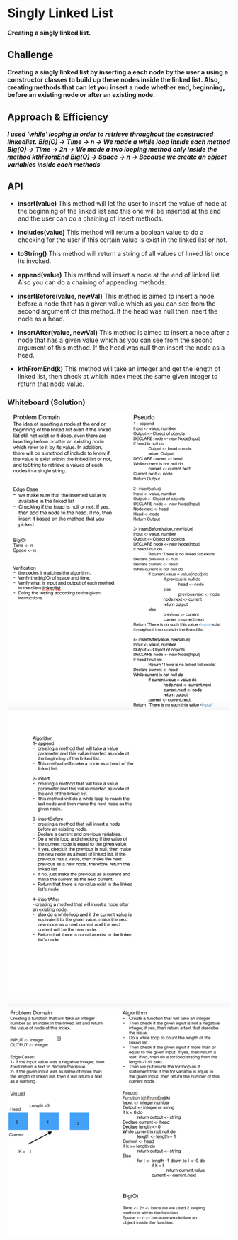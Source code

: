 # Singly Linked List
**Creating a singly linked list.**

## Challenge
**Creating a singly linked list by inserting a each node by the user a using a constructor classes to build up these nodes inside the linked list. Also, creating methods that can let you insert a node whether end, beginning, before an existing node or after an existing node.**

## Approach & Efficiency
***I used 'while' looping in order to retrieve throughout the constructed linkedlist.***
***Big(O) -> Time -> n -> We made a while loop inside each method***
***Big(O) -> Time -> 2n -> We made a two looping method only inside the method kthFromEnd***
***Big(O) -> Space -> n -> Because we create an object variables inside each methods***

## API
- **insert(value)**
This method will let the user to insert the value of node at the beginning of the linked list and this one will be inserted at the end and the user can do a chaining of insert methods.

- **includes(value)**
This method will return a boolean value to do a checking for the user if this certain value is exist in the linked list or not.

- **toString()**
This method will return a string of all values of linked list once its invoked.

- **append(value)**
This method will insert a node at the end of linked list. Also you can do a chaining of appending methods.

- **insertBefore(value, newVal)**
This method is aimed to insert a node before a node that has a given value which as you can see from the second argument of this method. If the head was null then insert the node as a head.

- **insertAfter(value, newVal)**
This method is aimed to insert a node after a node that has a given value which as you can see from the second argument of this method. If the head was null then insert the node as a head.

- **kthFromEnd(k)**
This method will take an integer and get the length of linked list, then check at which index meet the same given integer to return that node value.

### Whiteboard (Solution)
![Whiteboard1](./assets/challenge-6.png)
![Whiteboard2](./assets/challenge-6-1.png)
![Whiteboard3](./assets/whiteboard-7.png)